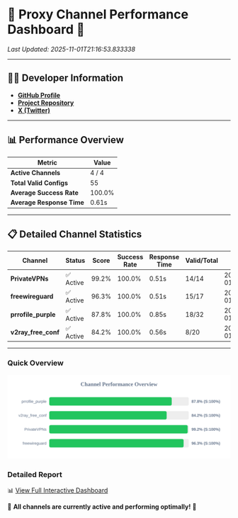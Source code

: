 # 🌟 Proxy Channel Performance Dashboard 🌟

_Last Updated: 2025-11-01T21:16:53.833338_

---

## 👩‍💻 Developer Information

- **[GitHub Profile](https://github.com/4n0nymou3)**  
- **[Project Repository](https://github.com/4n0nymou3/multi-proxy-config-fetcher)**  
- **[X (Twitter)](https://x.com/4n0nymou3)**  

---

## 📊 Performance Overview

| Metric                | Value       |
|-----------------------|-------------|
| **Active Channels**   | 4 / 4       |
| **Total Valid Configs** | 55          |
| **Average Success Rate** | 100.0%      |
| **Average Response Time** | 0.61s       |

---

## 📋 Detailed Channel Statistics

| Channel          | Status     | Score  | Success Rate | Response Time | Valid/Total | Last Success               |
|------------------|------------|--------|--------------|---------------|-------------|----------------------------|
| **PrivateVPNs**  | ✅ Active  | 99.2%  | 100.0% | 0.51s         | 14/14       | 2025-11-01T21:16:53.295724 |
| **freewireguard**  | ✅ Active  | 96.3%  | 100.0% | 0.51s         | 15/17       | 2025-11-01T21:16:53.831619 |
| **prrofile_purple**  | ✅ Active  | 87.8%  | 100.0% | 0.85s         | 18/32       | 2025-11-01T21:16:52.118001 |
| **v2ray_free_conf**  | ✅ Active  | 84.2%  | 100.0% | 0.56s         | 8/20       | 2025-11-01T21:16:52.744522 |

---

### Quick Overview
<div align="center">
  <a href="https://raw.githubusercontent.com/nullluser/NullRepo/refs/heads/main/assets/channel_stats_chart.svg">
    <img src="https://raw.githubusercontent.com/nullluser/NullRepo/refs/heads/main/assets/channel_stats_chart.svg" alt="Source Performance Statistics" width="800">
  </a>
</div>

### Detailed Report
📊 [View Full Interactive Dashboard](https://htmlpreview.github.io/?https://github.com/nullluser/NullRepo/blob/main/assets/performance_report.html)

🎉 **All channels are currently active and performing optimally!** 🎉
